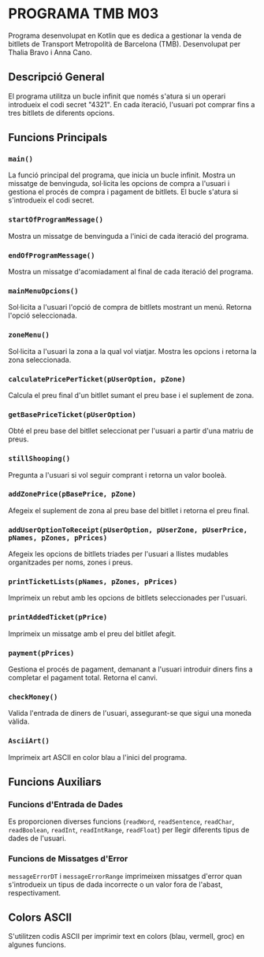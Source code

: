# PROGRAMA TMB M03

Programa desenvolupat en Kotlin que es dedica a gestionar la venda de bitllets de Transport Metropolità de Barcelona (TMB). Desenvolupat per Thalia Bravo i Anna Cano.

## Descripció General

El programa utilitza un bucle infinit que només s'atura si un operari introdueix el codi secret "4321". En cada iteració, l'usuari pot comprar fins a tres bitllets de diferents opcions.

## Funcions Principals

### `main()`

La funció principal del programa, que inicia un bucle infinit. Mostra un missatge de benvinguda, sol·licita les opcions de compra a l'usuari i gestiona el procés de compra i pagament de bitllets. El bucle s'atura si s'introdueix el codi secret.

### `startOfProgramMessage()`

Mostra un missatge de benvinguda a l'inici de cada iteració del programa.

### `endOfProgramMessage()`

Mostra un missatge d'acomiadament al final de cada iteració del programa.

### `mainMenuOpcions()`

Sol·licita a l'usuari l'opció de compra de bitllets mostrant un menú. Retorna l'opció seleccionada.

### `zoneMenu()`

Sol·licita a l'usuari la zona a la qual vol viatjar. Mostra les opcions i retorna la zona seleccionada.

### `calculatePricePerTicket(pUserOption, pZone)`

Calcula el preu final d'un bitllet sumant el preu base i el suplement de zona.

### `getBasePriceTicket(pUserOption)`

Obté el preu base del bitllet seleccionat per l'usuari a partir d'una matriu de preus.

### `stillShooping()`

Pregunta a l'usuari si vol seguir comprant i retorna un valor booleà.

### `addZonePrice(pBasePrice, pZone)`

Afegeix el suplement de zona al preu base del bitllet i retorna el preu final.

### `addUserOptionToReceipt(pUserOption, pUserZone, pUserPrice, pNames, pZones, pPrices)`

Afegeix les opcions de bitllets triades per l'usuari a llistes mudables organitzades per noms, zones i preus.

### `printTicketLists(pNames, pZones, pPrices)`

Imprimeix un rebut amb les opcions de bitllets seleccionades per l'usuari.

### `printAddedTicket(pPrice)`

Imprimeix un missatge amb el preu del bitllet afegit.

### `payment(pPrices)`

Gestiona el procés de pagament, demanant a l'usuari introduir diners fins a completar el pagament total. Retorna el canvi.

### `checkMoney()`

Valida l'entrada de diners de l'usuari, assegurant-se que sigui una moneda vàlida.

### `AsciiArt()`

Imprimeix art ASCII en color blau a l'inici del programa.

## Funcions Auxiliars

### Funcions d'Entrada de Dades

Es proporcionen diverses funcions (`readWord`, `readSentence`, `readChar`, `readBoolean`, `readInt`, `readIntRange`, `readFloat`) per llegir diferents tipus de dades de l'usuari.

### Funcions de Missatges d'Error

`messageErrorDT` i `messageErrorRange` imprimeixen missatges d'error quan s'introdueix un tipus de dada incorrecte o un valor fora de l'abast, respectivament.

## Colors ASCII

S'utilitzen codis ASCII per imprimir text en colors (blau, vermell, groc) en algunes funcions.

